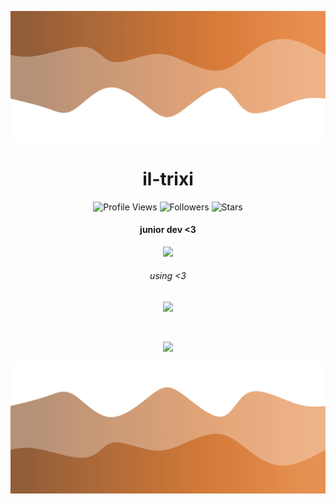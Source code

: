 ![Header](./header.png)

<h1 align="center">il-trixi</h1>
<a href="https://github.com/il-trixi"></a>

<p align="center">
  <img height="25" src="https://api.visitorbadge.io/api/VisitorHit?user=il-trixi&countColorcountColor&countColor=%23006EFF" alt="Profile Views"/>
  <img height="25" src="https://img.shields.io/github/followers/il-trixi?color=4a12ba&style=for-the-badge&logo=github&label=Follow" alt="Followers"/>
  <img height="25" src="https://img.shields.io/github/stars/il-trixi?color=f429ff&style=for-the-badge&logo=github&label=Stars" alt="Stars"/>
</p>
<h4 align="center"> junior dev <3 </h5>
<p align="center">
           <img src="https://skillicons.dev/icons?i=nodejs,html,css,js,dotnet,"/>
</p>
<h6 align="center"> using <3 </h6>
<p align="center">
           <img src="https://skillicons.dev/icons?i=visualstudio,vscode,linux,"/>
</p>
<br>

<p align="center">
  <img src="https://github-readme-stats.vercel.app/api/?username=il-trixi&title_color=674fc9&text_color=9f9f9f&show_icons=true&bg_color=00000000&hide_border=true&icon_color=674fc9&hide_title=true&count_private=true" />
</p>

![Footer](./footer.png)
